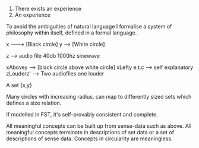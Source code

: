 

1. There exists an experience
2. An experience 


To avoid the ambiguities of natural language I formalise a system of philosophy within itself, defined in a formal language. 


x ---> [Black circle]
y --> [White circle]

z --> audio file 40db 1000hz sinewave

xAbovey   -->  [black circle above white circle]
xLefty e.t.c --> self explanatory
zLouderz' --> Two audiofiles one louder

A set 
{x,y}

Many circles with increasing radius, can map to differently sized sets which defines a size relation.


If modelled in FST, it's self-provably consistent and complete. 



All meaningful concepts can be built up from sense-data such as above. All meaningful concepts terminate in descriptions of set data or a set of descriptions of sense data. Concepts in circularity are meaningless. 


